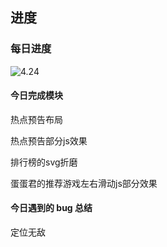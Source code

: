 ## 进度

### 每日进度

![4.24](images/4.24.png)

#### 今日完成模块

热点预告布局

热点预告部分js效果

排行榜的svg折磨

蛋蛋君的推荐游戏左右滑动js部分效果



#### 今日遇到的 bug 总结

定位无敌